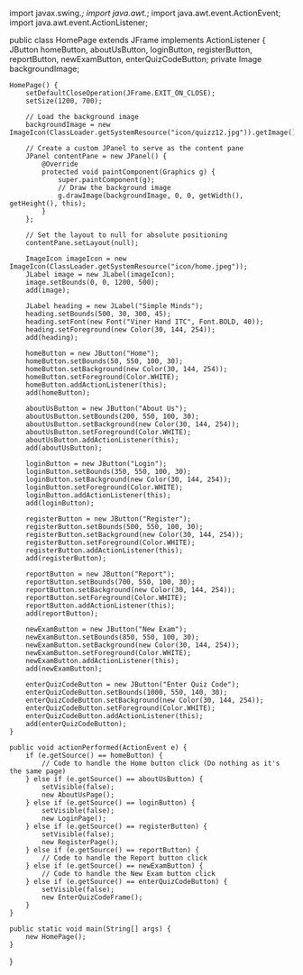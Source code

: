 import javax.swing.*;
import java.awt.*;
import java.awt.event.ActionEvent;
import java.awt.event.ActionListener;

public class HomePage extends JFrame implements ActionListener {
    JButton homeButton, aboutUsButton, loginButton, registerButton, reportButton, newExamButton, enterQuizCodeButton;
    private Image backgroundImage;

    HomePage() {
        setDefaultCloseOperation(JFrame.EXIT_ON_CLOSE);
        setSize(1200, 700);

        // Load the background image
        backgroundImage = new ImageIcon(ClassLoader.getSystemResource("icon/quizz12.jpg")).getImage();

        // Create a custom JPanel to serve as the content pane
        JPanel contentPane = new JPanel() {
            @Override
            protected void paintComponent(Graphics g) {
                super.paintComponent(g);
                // Draw the background image
                g.drawImage(backgroundImage, 0, 0, getWidth(), getHeight(), this);
            }
        };

        // Set the layout to null for absolute positioning
        contentPane.setLayout(null);

        ImageIcon imageIcon = new ImageIcon(ClassLoader.getSystemResource("icon/home.jpeg"));
        JLabel image = new JLabel(imageIcon);
        image.setBounds(0, 0, 1200, 500);
        add(image);

        JLabel heading = new JLabel("Simple Minds");
        heading.setBounds(500, 30, 300, 45);
        heading.setFont(new Font("Viner Hand ITC", Font.BOLD, 40));
        heading.setForeground(new Color(30, 144, 254));
        add(heading);

        homeButton = new JButton("Home");
        homeButton.setBounds(50, 550, 100, 30);
        homeButton.setBackground(new Color(30, 144, 254));
        homeButton.setForeground(Color.WHITE);
        homeButton.addActionListener(this);
        add(homeButton);

        aboutUsButton = new JButton("About Us");
        aboutUsButton.setBounds(200, 550, 100, 30);
        aboutUsButton.setBackground(new Color(30, 144, 254));
        aboutUsButton.setForeground(Color.WHITE);
        aboutUsButton.addActionListener(this);
        add(aboutUsButton);

        loginButton = new JButton("Login");
        loginButton.setBounds(350, 550, 100, 30);
        loginButton.setBackground(new Color(30, 144, 254));
        loginButton.setForeground(Color.WHITE);
        loginButton.addActionListener(this);
        add(loginButton);

        registerButton = new JButton("Register");
        registerButton.setBounds(500, 550, 100, 30);
        registerButton.setBackground(new Color(30, 144, 254));
        registerButton.setForeground(Color.WHITE);
        registerButton.addActionListener(this);
        add(registerButton);

        reportButton = new JButton("Report");
        reportButton.setBounds(700, 550, 100, 30);
        reportButton.setBackground(new Color(30, 144, 254));
        reportButton.setForeground(Color.WHITE);
        reportButton.addActionListener(this);
        add(reportButton);

        newExamButton = new JButton("New Exam");
        newExamButton.setBounds(850, 550, 100, 30);
        newExamButton.setBackground(new Color(30, 144, 254));
        newExamButton.setForeground(Color.WHITE);
        newExamButton.addActionListener(this);
        add(newExamButton);

        enterQuizCodeButton = new JButton("Enter Quiz Code");
        enterQuizCodeButton.setBounds(1000, 550, 140, 30);
        enterQuizCodeButton.setBackground(new Color(30, 144, 254));
        enterQuizCodeButton.setForeground(Color.WHITE);
        enterQuizCodeButton.addActionListener(this);
        add(enterQuizCodeButton);
    }

    public void actionPerformed(ActionEvent e) {
        if (e.getSource() == homeButton) {
            // Code to handle the Home button click (Do nothing as it's the same page)
        } else if (e.getSource() == aboutUsButton) {
            setVisible(false);
            new AboutUsPage();
        } else if (e.getSource() == loginButton) {
            setVisible(false);
            new LoginPage();
        } else if (e.getSource() == registerButton) {
            setVisible(false);
            new RegisterPage();
        } else if (e.getSource() == reportButton) {
            // Code to handle the Report button click
        } else if (e.getSource() == newExamButton) {
            // Code to handle the New Exam button click
        } else if (e.getSource() == enterQuizCodeButton) {
            setVisible(false);
            new EnterQuizCodeFrame();
        }
    }

    public static void main(String[] args) {
        new HomePage();
    }
}
